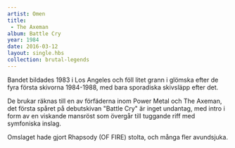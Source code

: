```yaml
---
artist: Omen
title: 
 - The Axeman
album: Battle Cry
year: 1984
date: 2016-03-12
layout: single.hbs
collection: brutal-legends
---
```

Bandet bildades 1983 i Los Angeles och föll litet grann i glömska efter de fyra första skivorna 1984-1988, med bara sporadiska skivsläpp efter det.

De brukar räknas till en av förfäderna inom Power Metal och The Axeman, det första spåret på debutskivan "Battle Cry" är inget undantag, med intro i form av en viskande mansröst som övergår till tuggande riff med symfoniska inslag.

Omslaget hade gjort Rhapsody (OF FIRE) stolta, och många fler avundsjuka.
